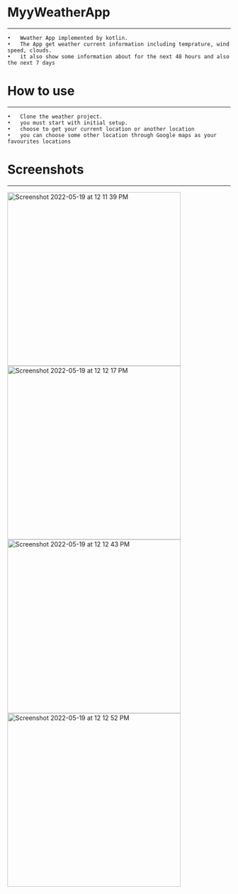 # MyyWeatherApp
_______________________________________________________________________________________

	•	Wwather App implemented by kotlin.
	•	The App get weather current information including temprature, wind speed, clouds.
	•	it also show some information about for the next 48 hours and also the next 7 days 
	

# How to use  
_______________________________________________________________________________________


	•	Clone the weather project.
	•	you must start with initial setup.
	•	choose to get your current location or another location
	•	you can choose some other location through Google maps as your favourites locations

# Screenshots
_______________________________________________________________________________________



<img width="391" alt="Screenshot 2022-05-19 at 12 11 39 PM" src="https://user-images.githubusercontent.com/98602938/169272165-176cc04c-4233-48ce-8877-c797273a6848.png">
<img width="391" alt="Screenshot 2022-05-19 at 12 12 17 PM" src="https://user-images.githubusercontent.com/98602938/169272191-e7b5a1ad-1537-4a5f-957e-038c117b72e2.png">
<img width="391" alt="Screenshot 2022-05-19 at 12 12 43 PM" src="https://user-images.githubusercontent.com/98602938/169272226-45de4fec-c9d9-4348-a164-859fd9acc0fe.png">
<img width="391" alt="Screenshot 2022-05-19 at 12 12 52 PM" src="https://user-images.githubusercontent.com/98602938/169272238-8b9a9553-1854-474d-9799-27b6b7a75c07.png">
